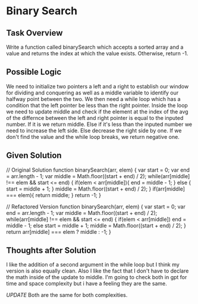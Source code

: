 # Binary Search

## Task Overview
Write a function called binarySearch which accepts a sorted array and a value and returns the index at which the value exists. Otherwise, return -1.

## Possible Logic
We need to initialize two pointers a left and a right to establish our window for dividing and conquering as well as a middle variable to identify our halfway point between the two. We then need a while loop which has a condition that the left pointer be less than the right pointer. Inside the loop we need to update middle and check if the element at the index of the avg of the differnce between the left and right pointer is equal to the inputed number. If it is we return middle. Else if it's less than the inputed number we need to increase the left side. Else decrease the right side by one. If we don't find the value and the while loop breaks, we return negative one.

## Given Solution
// Original Solution
function binarySearch(arr, elem) {
    var start = 0;
    var end = arr.length - 1;
    var middle = Math.floor((start + end) / 2);
    while(arr[middle] !== elem && start <= end) {
        if(elem < arr[middle]){
            end = middle - 1;
        } else {
            start = middle + 1;
        }
        middle = Math.floor((start + end) / 2);
    }
    if(arr[middle] === elem){
        return middle;
    }
    return -1;
}

// Refactored Version
function binarySearch(arr, elem) {
    var start = 0;
    var end = arr.length - 1;
    var middle = Math.floor((start + end) / 2);
    while(arr[middle] !== elem && start <= end) {
        if(elem < arr[middle]) end = middle - 1;
        else start = middle + 1;
        middle = Math.floor((start + end) / 2);
    }
    return arr[middle] === elem ? middle : -1;
}

## Thoughts after Solution
I like the addition of a second argument in the while loop but I think my version is also equally clean. Also I like the fact that I don't have to declare the math inside of the update to middle. I'm going to check both in gpt for time and space complexity but i have a feeling they are the same.

*UPDATE* Both are the same for both complexities.

